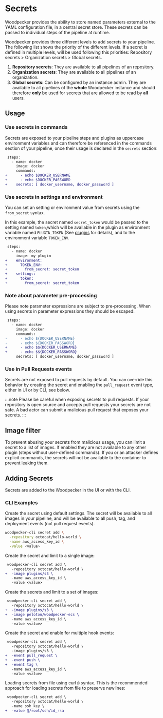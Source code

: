 # Secrets

Woodpecker provides the ability to store named parameters external to the YAML configuration file, in a central secret store. These secrets can be passed to individual steps of the pipeline at runtime.

Woodpecker provides three different levels to add secrets to your pipeline. The following list shows the priority of the different levels. If a secret is defined in multiple levels, will be used following this priorities: Repository secrets > Organization secrets > Global secrets.

1. **Repository secrets**: They are available to all pipelines of an repository.
2. **Organization secrets**: They are available to all pipelines of an organization.
3. **Global secrets**: Can be configured by an instance admin.
   They are available to all pipelines of the **whole** Woodpecker instance and should therefore **only** be used for secrets that are allowed to be read by **all** users.

## Usage

### Use secrets in commands

Secrets are exposed to your pipeline steps and plugins as uppercase environment variables and can therefore be referenced in the commands section of your pipeline,
once their usage is declared in the `secrets` section:

```diff
 steps:
   - name: docker
     image: docker
     commands:
+      - echo $DOCKER_USERNAME
+      - echo $DOCKER_PASSWORD
+    secrets: [ docker_username, docker_password ]
```

### Use secrets in settings and environment

You can set an setting or environment value from secrets using the `from_secret` syntax.

In this example, the secret named `secret_token` would be passed to the setting named `token`,which will be available in the plugin as environment variable named `PLUGIN_TOKEN` (See [plugins](./51-plugins/20-creating-plugins.md#settings) for details), and to the environment variable `TOKEN_ENV`.

```diff
 steps:
   - name: docker
     image: my-plugin
+    environment:
+      TOKEN_ENV:
+        from_secret: secret_token
+    settings:
+      token:
+        from_secret: secret_token
```

### Note about parameter pre-processing

Please note parameter expressions are subject to pre-processing. When using secrets in parameter expressions they should be escaped.

```diff
 steps:
   - name: docker
     image: docker
     commands:
-      - echo ${DOCKER_USERNAME}
-      - echo ${DOCKER_PASSWORD}
+      - echo $${DOCKER_USERNAME}
+      - echo $${DOCKER_PASSWORD}
     secrets: [ docker_username, docker_password ]
```

### Use in Pull Requests events

Secrets are not exposed to pull requests by default. You can override this behavior by creating the secret and enabling the `pull_request` event type, either in UI or by CLI, see below.

:::note
Please be careful when exposing secrets to pull requests. If your repository is open source and accepts pull requests your secrets are not safe. A bad actor can submit a malicious pull request that exposes your secrets.
:::

## Image filter

To prevent abusing your secrets from malicious usage, you can limit a secret to a list of images. If enabled they are not available to any other plugin (steps without user-defined commands). If you or an attacker defines explicit commands, the secrets will not be available to the container to prevent leaking them.

## Adding Secrets

Secrets are added to the Woodpecker in the UI or with the CLI.

### CLI Examples

Create the secret using default settings. The secret will be available to all images in your pipeline, and will be available to all push, tag, and deployment events (not pull request events).

```bash
woodpecker-cli secret add \
  -repository octocat/hello-world \
  -name aws_access_key_id \
  -value <value>
```

Create the secret and limit to a single image:

```diff
 woodpecker-cli secret add \
   -repository octocat/hello-world \
+  -image plugins/s3 \
   -name aws_access_key_id \
   -value <value>
```

Create the secrets and limit to a set of images:

```diff
 woodpecker-cli secret add \
   -repository octocat/hello-world \
+  -image plugins/s3 \
+  -image peloton/woodpecker-ecs \
   -name aws_access_key_id \
   -value <value>
```

Create the secret and enable for multiple hook events:

```diff
 woodpecker-cli secret add \
   -repository octocat/hello-world \
   -image plugins/s3 \
+  -event pull_request \
+  -event push \
+  -event tag \
   -name aws_access_key_id \
   -value <value>
```

Loading secrets from file using curl `@` syntax. This is the recommended approach for loading secrets from file to preserve newlines:

```diff
 woodpecker-cli secret add \
   -repository octocat/hello-world \
   -name ssh_key \
+  -value @/root/ssh/id_rsa
```

